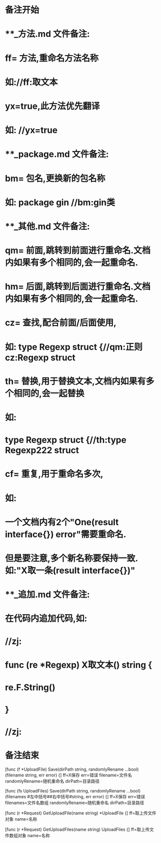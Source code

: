 # 备注开始
# **_方法.md 文件备注:
# ff= 方法,重命名方法名称
# 如://ff:取文本
#
# yx=true,此方法优先翻译
# 如: //yx=true

# **_package.md 文件备注:
# bm= 包名,更换新的包名称 
# 如: package gin //bm:gin类

# **_其他.md 文件备注:
# qm= 前面,跳转到前面进行重命名.文档内如果有多个相同的,会一起重命名.
# hm= 后面,跳转到后面进行重命名.文档内如果有多个相同的,会一起重命名.
# cz= 查找,配合前面/后面使用,
# 如: type Regexp struct {//qm:正则 cz:Regexp struct
#
# th= 替换,用于替换文本,文档内如果有多个相同的,会一起替换
# 如:
# type Regexp struct {//th:type Regexp222 struct
#
# cf= 重复,用于重命名多次,
# 如: 
# 一个文档内有2个"One(result interface{}) error"需要重命名.
# 但是要注意,多个新名称要保持一致. 如:"X取一条(result interface{})"

# **_追加.md 文件备注:
# 在代码内追加代码,如:
# //zj:
# func (re *Regexp) X取文本() string { 
# re.F.String()
# }
# //zj:
# 备注结束

[func (f *UploadFile) Save(dirPath string, randomlyRename ...bool) (filename string, err error) {]
ff=X保存
err=错误
filename=文件名
randomlyRename=随机重命名
dirPath=目录路径

[func (fs UploadFiles) Save(dirPath string, randomlyRename ...bool) (filenames #左中括号##右中括号#string, err error) {]
ff=X保存
err=错误
filenames=文件名数组
randomlyRename=随机重命名
dirPath=目录路径

[func (r *Request) GetUploadFile(name string) *UploadFile {]
ff=取上传文件对象
name=名称

[func (r *Request) GetUploadFiles(name string) UploadFiles {]
ff=取上传文件数组对象
name=名称
